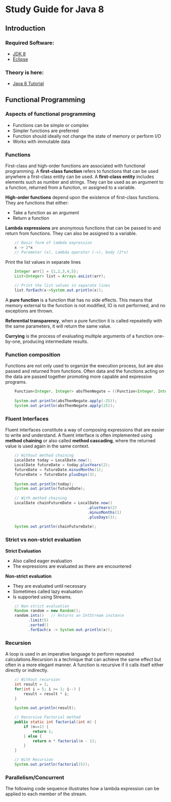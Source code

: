 # Study Guide for Java 8

## Introduction

### Required Software:

- [JDK 8](http://www.oracle.com/technetwork/java/javase/downloads/jdk8-downloads-2133151.html)
- [Eclipse](https://www.eclipse.org)

### Theory is here:
- [Java 8 Tutorial](https://docs.oracle.com/javase/tutorial/java/TOC.html)

## Functional Programming

### Aspects of functional programming

  - Functions can be simple or complex
  - Simpler functions are preferred
  - Function should ideally not change the state of memory or perform I/O
  - Works with immutable data  

### Functions

First-class and high-order functions are associated with functional programming. A **first-class 
function** refers to functions that can be used anywhere a first-class entity can be used. 
A **first-class entity** includes elements such as number and strings. 
They can be used as an argument to a function, returned from a function, or assigned to a variable.

**High-order functions** depend upon the existence of first-class functions. They are 
functions that either:
  - Take a function as an argument
  - Return a function

**Lambda expressions** are anonymous functions that can be passed to and return from 
functions. They can also be assigned to a variable.

```Java
    // Basic form of lambda expression
    x -> 2*x
    // Parameter (x), Lambda operator (->), body (2*x)
```

Print the list values in separate lines
```Java
    Integer arr[] = {1,2,3,4,5};
    List<Integer> list = Arrays.asList(arr);
    
    // Print the list values in separate lines 
    list.forEach(x->System.out.println(x));
```

A **pure function** is a function that has no side effects. This means that memory external 
to the function is not modified, IO is not performed, and no exceptions are thrown.

**Referential transparency**, when a pure function it is called repeatedly with the same 
parameters, it will return the same value.

**Currying** is the process of evaluating multiple arguments of a function one-by-one, 
producing intermediate results.

### Function composition

Functions are not only used to organize the execution process, but are also passed 
and returned from functions. Often data and the functions acting on the data are 
passed together promoting more capable and expressive programs.

```Java
    Function<Integer, Integer> absThenNegate = ((Function<Integer, Integer>)Math::negateExact).compose(Math::abs);
        
    System.out.println(absThenNegate.apply(-25));
    System.out.println(absThenNegate.apply(25));
```

### Fluent Interfaces

Fluent interfaces constitute a way of composing expressions that are easier to write 
and understand. A fluent interface is often implemented using **method chaining** or also 
called **method cascading**, where the returned value is used again in the same context. 

```Java
    // Without method chaining
    LocalDate today = LocalDate.now();
    LocalDate futureDate = today.plusYears(2);
    futureDate = futureDate.minusMonths(1);
    futureDate = futureDate.plusDays(3);
        
    System.out.println(today);
    System.out.println(futureDate);
        
    // With method chaining
    LocalDate chainFutureDate = LocalDate.now()
                                    .plusYears(2)
                                    .minusMonths(1)
                                    .plusDays(3);
        
    System.out.println(chainFutureDate);
```

### Strict vs non-strict evaluation

**Strict Evaluation**
  - Also called eager evaluation
  - The expressions are evaluated as there are encountered

**Non-strict evaluation**
  - They are evaluated until necessary
  - Sometimes called lazy evaluation
  - Is supported using Streams.

```Java
    // Non-strict evaluation
    Random random = new Random();
    random.ints()   // Returns an IntStream instance
          .limit(5)
          .sorted()
          .forEach(x -> System.out.println(x));
```

### Recursion
A loop is used in an imperative language to perform repeated calculations.Recursion 
is a technique that can achieve the same effect but often in a more elegant manner. A 
function is recursive if it calls itself either directly or indirectly.

```Java
    // Without recursion
    int result = 1;
    for(int i = 5; i >= 1; i--) {
        result = result * i;
    }
        
    System.out.println(result);

    // Recursive Factorial method
    public static int factorial(int n) {
        if (n==1) {
            return 1;
        } else {
            return n * factorial(n - 1);
        }
    }

    // With Recursion
    System.out.println(factorial(5));
```

### Parallelism/Concurrent

The following code sequence illustrates how a lambda expression can be applied to each 
member of the stream.


